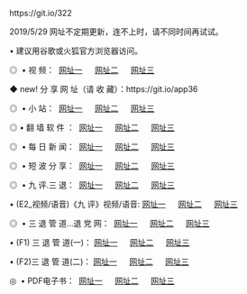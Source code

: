 <p>https://git.io/322
<p>2019/5/29 网址不定期更新，连不上时，请不同时间再试试。
<p>• 建议用谷歌或火狐官方浏览器访问。
<p>◎  • 视 频： 
<a href="http://ir.oltali.com/tv/" target="_blank">网址一</a> 　 
<a href="http://dr.oltali.com/9018.html" target="_blank">网址二</a> 　 
<a href="http://dr.oltali.com/9449.html" target="_blank">网址三</a></p>
<p>◆ new! 分 享 网 址（请 收 藏）：https://git.io/app36 
<p>◎ </span>  •  小 站：  
<a href="http://ir.oltali.com/" target="_blank">网址一</a> 　 
<a href="http://dr.oltali.com/" target="_blank">网址二</a> 　 
<a href="http://dr.oltali.com/read/" target="_blank">网址三</a></p>
<p>◎  • 翻 墙 软 件 ：  
<a href="http://ir.oltali.com/ff/" target="_blank">网址一</a> 　 
<a href="http://dr.oltali.com/s/read/a1_nd.html" target="_blank">网址二</a> 　 
<a href="http://dr.oltali.com/ff/index.html" target="_blank">网址三</a></p>
<p>◎ </span>  • 每 日 新 闻：  
<a href="http://ir.oltali.com/day/" target="_blank">网址一</a> 　 
<a href="http://dr.oltali.com/day/" target="_blank">网址二</a> 　 
<a href="http://dr.oltali.com/day/index.html" target="_blank">网址三</a></p>
<p>◎ </span>  • 短 波 分 享：  
<a href="http://ir.oltali.com/h/" target="_blank">网址一</a> 　 
<a href="http://dr.oltali.com/h/" target="_blank">网址二</a> 　 
<a href="http://dr.oltali.com/h/index.html" target="_blank">网址三</a></p>
<p>◎   • 九 评.三 退：  
<a href="http://ir.oltali.com/t/" target="_blank">网址一</a> 　 
<a href="http://dr.oltali.com/v2/index.html" target="_blank">网址二</a> 　 
<a href="http://dr.oltali.com/tt/index.html" target="_blank">网址三</a> 　</p>
<p>  • (E2_视频/语音)《九 评》视频/语音: 
<a href="http://dr.oltali.com/7738.html" target="_blank">网址一</a> 　 
<a href="http://dr.oltali.com/7614.html" target="_blank">网址二</a> 　 
<a href="http://dr.oltali.com/7633.html" target="_blank">网址三</a></p>
<p>◎   • 三 退 管 道...退 党 网：  
<a href="http://ir.oltali.com/go/td1.html" target="_blank">网址一</a> 　 
<a href="http://dr.oltali.com/go/td2.html" target="_blank">网址二</a> 　 
<a href="http://dr.oltali.com/go/td3.html" target="_blank">网址三</a></p>
<p>  • (F1) 三 退 管 道(一)： 
<a href="http://ir.oltali.com/dd/" target="_blank">网址一</a> 　 
<a href="http://dr.oltali.com/s/read/a1_tdx.html" target="_blank">网址二</a> 　 
<a href="http://dr.oltali.com/dd/" target="_blank">网址三</a></p>
<p>  • (F2)三 退 管 道(二)： 
<a href="http://dr.oltali.com/d/" target="_blank">网址一</a> 　 
<a href="http://ir.oltali.com/d/index.html" target="_blank">网址二</a> 　 
<a href="http://dr.oltali.com/d/" target="_blank">网址三</a></p>
<p>◎   • PDF电子书：  
<a href="http://ir.oltali.com/p/" target="_blank">网址一</a> 　 
<a href="http://dr.oltali.com/p/index.html" target="_blank">网址二</a> 　 
<a href="http://dr.oltali.com/p/" target="_blank">网址三</a></p>
